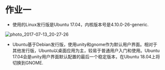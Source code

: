 # 作业一

* 使用的Linux发行版是Ubuntu 17.04，内核版本号是4.10.0-26-generic.

![photo_2017-07-13_20-27-26](F:\~study\Sophomore_2\3嵌入式竞赛\photo_2017-07-13_20-27-26.jpg)


* Ubuntu基于Debian发行版，使用unity和gnome作为默认用户界面。相对于其他发行版，Ubuntu以桌面应用为主，较易于普通用户入门和使用。Ubuntu 17.04会是unity用户界面默认配置的最后一个稳定版本，在Ubuntu 18.04上将切换到GNOME.


